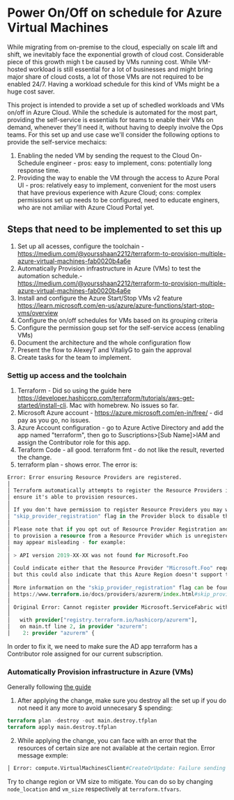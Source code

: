 # Power On/Off on schedule for Azure Virtual Machines

While migrating from on-premise to the cloud, especially on scale lift and shift, we inevitably face the exponential growth of cloud cost. Considerable piece of this growth migh t be caused by VMs running cost. While VM-hosted workload is still essential for a lot of businesses and might bring major share of cloud costs, a lot of those VMs are not required to be enabled 24/7. Having a workload schedule for this kind of VMs might be a huge cost saver.

This project is intended to provide a set up of schedled workloads and VMs on/off in Azure Cloud. While the schedule is automated for the most part, providing the self-service is essentials for teams to enable their VMs on demand, whenever they'll need it, without having to deeply involve the Ops teams. For this set up and use case we'll consider the following options to provide the self-service mechaics:
1. Enabling the neded VM by sending the request to the Cloud On-Schedule engineer - pros: easy to implement, cons: potentially long response time.
2. Providing the way to enable the VM through the access to Azure Poral UI - pros: relatively easy to implement, convenient for the most users that have previous experience with Azure Cloud; cons: complex permissions set up needs to be configured, need to educate enginers, who are not amiliar with Azure Cloud Portal yet.

## Steps that need to be implemented to set this up

1. Set up all acesses, configure the toolchain - https://medium.com/@yoursshaan2212/terraform-to-provision-multiple-azure-virtual-machines-fab0020b4a6e 
2. Automatically Provision infrastructure in Azure (VMs) to test the automation schedule.- https://medium.com/@yoursshaan2212/terraform-to-provision-multiple-azure-virtual-machines-fab0020b4a6e
3. Install and configure the Azure Start/Stop VMs v2 feature https://learn.microsoft.com/en-us/azure/azure-functions/start-stop-vms/overview
4. Configure the on/off schedules for VMs based on its grouping criteria
5. Configure the permission goup set for the self-service access (enabling VMs)
6. Document the architecture and the whole configuration flow
7. Present the flow to AlexeyT and VitaliyG to gain the approval
8. Create tasks for the team to implement.


### Settig up access and the toolchain
1. Terraform - Did so using the guide here https://developer.hashicorp.com/terraform/tutorials/aws-get-started/install-cli. Mac with homebrew. No issues so far.
2. Microsoft Azure account - https://azure.microsoft.com/en-in/free/ - did pay as you go, no issues.
3. Azure Account configuration - go to Azure Active Directory and add the app named "terraform", then go to Suscriptions>[Sub Name]>IAM and assign the Contributor role for this app.
4. Teraform Code - all good. terraform fmt - do not like the result, reverted the change.
5. terraform plan - shows error. The error is:
```terraform
Error: Error ensuring Resource Providers are registered.
│
│ Terraform automatically attempts to register the Resource Providers it supports to
│ ensure it's able to provision resources.
│
│ If you don't have permission to register Resource Providers you may wish to use the
│ "skip_provider_registration" flag in the Provider block to disable this functionality.
│
│ Please note that if you opt out of Resource Provider Registration and Terraform tries
│ to provision a resource from a Resource Provider which is unregistered, then the errors
│ may appear misleading - for example:
│
│ > API version 2019-XX-XX was not found for Microsoft.Foo
│
│ Could indicate either that the Resource Provider "Microsoft.Foo" requires registration,
│ but this could also indicate that this Azure Region doesn't support this API version.
│
│ More information on the "skip_provider_registration" flag can be found here:
│ https://www.terraform.io/docs/providers/azurerm/index.html#skip_provider_registration
│
│ Original Error: Cannot register provider Microsoft.ServiceFabric with Azure Resource Manager: resources.ProvidersClient#Register: Failure responding to request: StatusCode=403 -- Original Error: autorest/azure: Service returned an error. Status=403 Code="AuthorizationFailed" Message="The client 'ba2da2d0-56ba-4b8b-ab95-a94c06af7a20' with object id 'ba2da2d0-56ba-4b8b-ab95-a94c06af7a20' does not have authorization to perform action 'Microsoft.ServiceFabric/register/action' over scope '/subscriptions/ea1e5602-2bef-47c2-8355-74d08c45f9d5' or the scope is invalid. If access was recently granted, please refresh your credentials.".
│
│   with provider["registry.terraform.io/hashicorp/azurerm"],
│   on main.tf line 2, in provider "azurerm":
│    2: provider "azurerm" {

```

In order to fix it, we need to make sure the AD app terraform has a Contributor role assigned for our current subscription.

### Automatically Provision infrastructure in Azure (VMs)
Generally following [the guide](https://medium.com/@yoursshaan2212/terraform-to-provision-multiple-azure-virtual-machines-fab0020b4a6e)

1. After applying the change, make sure you destroy all the set up if you do not need it any more to avoid unnecesary $ spending:
```terraform
terraform plan -destroy -out main.destroy.tfplan
terraform apply main.destroy.tfplan
```
2. While applying the change, you can face with an error that the resources of certain size are not available at the certain region. Error message exmple:
```terraform
│ Error: compute.VirtualMachinesClient#CreateOrUpdate: Failure sending request: StatusCode=0 -- Original Error: autorest/azure: Service returned an error. Status=<nil> Code="SkuNotAvailable" Message="The requested size for resource '/subscriptions/ea1e5602-2bef-47c2-8355-74d08c45f9d5/resourceGroups/linuxnode-RG/providers/Microsoft.Compute/virtualMachines/linuxnode-01' is currently not available in location 'eastus2' zones '' for subscription 'ea1e5602-2bef-47c2-8355-74d08c45f9d5'. Please try another size or deploy to a different location or zones. See https://aka.ms/azureskunotavailable for details."
```
Try to change region or VM size to mitigate. You can do so by changing ```node_location``` and ```vm_size``` respectively at ```terraform.tfvars```.